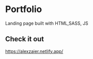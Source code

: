 # Portfolio

Landing page built with HTML,SASS, JS

## Check it out

https://alexzaier.netlify.app/
